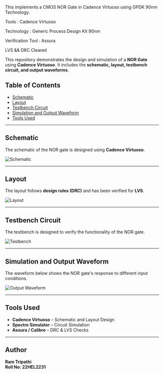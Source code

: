 This implements a CMOS NOR Gate in Cadence Virtuoso using GPDK 90nm Technology.

Tools : Cadence Virtuoso

Technology : Generic Process Design Kit 90nm

Verification Tool : Assura

LVS && DRC Cleared



This repository demonstrates the design and simulation of a **NOR Gate** using **Cadence Virtuoso**. It includes the **schematic, layout, testbench circuit, and output waveforms**.  

## Table of Contents  
- [Schematic](#schematic)  
- [Layout](#layout)  
- [Testbench Circuit](#testbench-circuit)  
- [Simulation and Output Waveform](#simulation-and-output-waveform)  
- [Tools Used](#tools-used)  

---

## Schematic  
The schematic of the NOR gate is designed using **Cadence Virtuoso**.  

![Schematic](images/nor_schematic.png)  

---

## Layout  
The layout follows **design rules (DRC)** and has been verified for **LVS**.  

![Layout](images/nor_layout.png)  

---

## Testbench Circuit  
The testbench is designed to verify the functionality of the NOR gate.  

![Testbench](images/nor_testbench.png)  

---

## Simulation and Output Waveform  
The waveform below shows the NOR gate's response to different input conditions.  

![Output Waveform](images/nor_waveform.png)  

---

## Tools Used  
- **Cadence Virtuoso** – Schematic and Layout Design  
- **Spectre Simulator** – Circuit Simulation  
- **Assura / Calibre** – DRC & LVS Checks  

---

## Author  
**Ram Tripathi**  
**Roll No: 22HEL2231**
